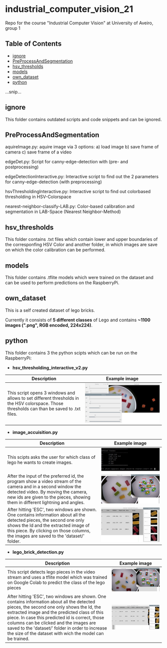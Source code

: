 # industrial_computer_vision_21
Repo for the course "Industrial Computer Vision" at University of Aveiro, group 1


## Table of Contents  
- [ignore](#ignore)
- [PreProcessAndSegmentation](#PreProcessAndSegmentation)
- [hsv_thresholds](#hsv_thresholds)
- [models](#models)
- [own_dataset](#own_dataset)
- [python](#python)



...snip... 
<a name="ignore"/>
<a name="PreProcessAndSegmentation"/>
<a name="hsv_thresholds"/>
<a name="models"/>
<a name="own_dataset"/>
<a name="python"/>


## ignore
This folder contains outdated scripts and code snippets and can be ignored.


## PreProcessAndSegmentation

aquireImage.py: aquire image via 3 options: a) load image b) save frame of camera c) save frame of a video

edgeDet.py: Script for canny-edge-detection with (pre- and postprocessing)

edgeDetectionInteractive.py: Interactive script to find out the 2 parameters for canny-edge-detection (with preprocessing)

hsvThresholdingInteractive.py: Interactive script to find out colorbased thresholding in HSV-Colorspace

nearest-neighbor-classify-LAB.py: Color-based calibration and segmentation in LAB-Space (Nearest Neighbor-Method)

## hsv_thresholds
This folder contains .txt files which contain lower and upper boundaries of the corresponfing HSV Color and another folder, in which images are save on which the color calibration can be performed.

## models
This folder contains .tflite models which were trained on the dataset and can be used to perform predictions on the RaspberryPi.

## own_dataset
This is a self created dataset of lego bricks. 

Currently it consists of **5 different classes** of Lego and contains **~1100 images (".png", RGB encoded, 224x224)**.


## python
This folder contains 3 the python scipts which can be run on the RaspberryPi:

- **hsv_thresholding_interactive_v2.py**

Description | Example image
-------|-----------------------------------
This script opens 3 windows and allows to set different thresholds in the HSV colorspace. Those thresholds can than be saved to .txt files.   | ![](images/hsv_thresholding_interactive.jpg) 



- **image_accuisition.py**

Description | Example image
-------|-----------------------------------
This scipts asks the user for which class of lego he wants to create images.   | ![](images/acquire_images_console.jpg)
After the input of the preferred id, the program show a video stream of the camera and in a second window the detected video. By moving the camera, new ids are given to the pieces, showing them in different lightning and angles.   |  ![](images/acquire_images_detection.jpg)
After hitting 'ESC', two windows are shown. One contains information about all the detected pieces, the second one only shows the Id and the extracted image of this piece. By clicking on those columns, the images are saved to the 'dataset/<id>' folder.   |  ![](images/overview_and_save.jpg)

- **lego_brick_detection.py**
  
 Description | Example image
-------|-----------------------------------
This script detects lego pieces in the video stream and uses a tflite model which was trained on Google Colab to predict the class of the lego pieces   | ![](images/detection_and_classification.jpg)
  After hitting 'ESC', two windows are shown. One contains information about all the detected pieces, the second one only shows the Id, the extracted image and the predicted class of this piece. In case this predicted id is correct, those columns can be clicked and the images are saved to the 'dataset/<id>' folder in order to increase the size of the dataset with wich the model can be trained.   |  ![](images/final_overview.jpg)

